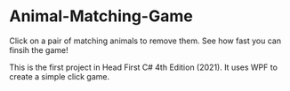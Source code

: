 # Animal-Matching-Game
Click on a pair of matching animals to remove them. See how fast you can finsih the game!

This is the first project in Head First C# 4th Edition (2021). It uses WPF to create a simple click game. 

